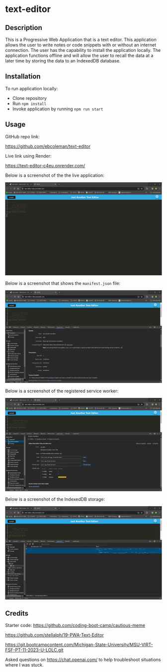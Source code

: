 # text-editor

## Description

This is a Progressive Web Application that is a text editor. This application allows the user to write notes or code snippets with or without an internet connection. The user has the capability to install the application locally. The application functions offline and will allow the user to recall the data at a later time by storing the data to an IndexedDB database. 

## Installation

To run application locally:

* Clone repository
* Run `npm install`
* Invoke application by running `npm run start`


## Usage

GitHub repo link:

https://github.com/ebcoleman/text-editor

Live link using Render:

https://text-editor-c4eu.onrender.com/



Below is a screenshot of the the live application:


![Alt text](assets/images/application.jpg)


Below is a screenshot that shows the `manifest.json` file:


![Alt text](assets/images/manifest.jpg)


Below is a screenshot of the registered service worker:


![Alt text](assets/images/service-worker.jpg)


Below is a screenshot of the IndexedDB storage:


![Alt text](assets/images/indexedDB.jpg)


## Credits

Starter code: 
https://github.com/coding-boot-camp/cautious-meme

https://github.com/stellalph/19-PWA-Text-Editor

https://git.bootcampcontent.com/Michigan-State-University/MSU-VIRT-FSF-PT-11-2023-U-LOLC.git

Asked questions on https://chat.openai.com/ to help troubleshoot situations where I was stuck.
